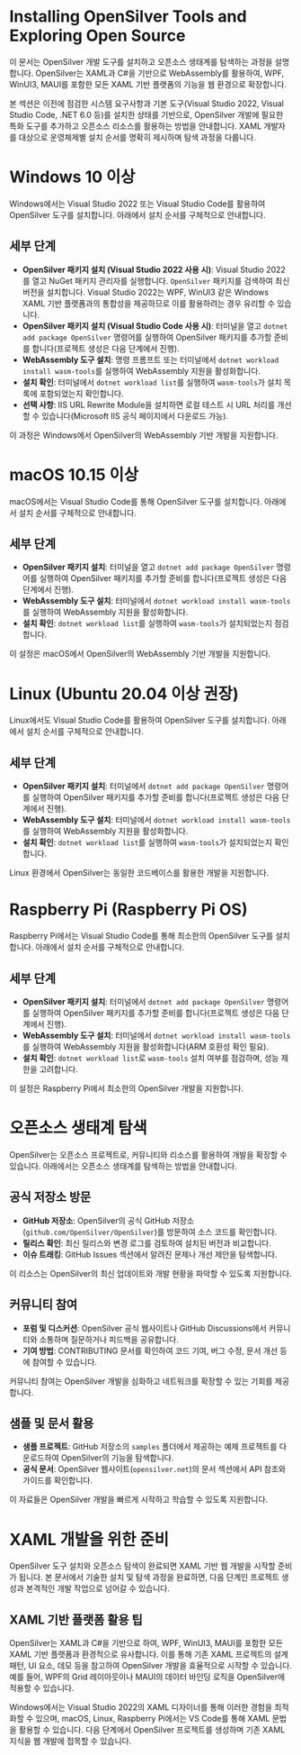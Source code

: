 # Installing OpenSilver Tools and Exploring Open Source  
이 문서는 OpenSilver 개발 도구를 설치하고 오픈소스 생태계를 탐색하는 과정을 설명합니다. OpenSilver는 XAML과 C#을 기반으로 WebAssembly를 활용하여, WPF, WinUI3, MAUI를 포함한 모든 XAML 기반 플랫폼의 기능을 웹 환경으로 확장합니다.

본 섹션은 이전에 점검한 시스템 요구사항과 기본 도구(Visual Studio 2022, Visual Studio Code, .NET 6.0 등)를 설치한 상태를 기반으로, OpenSilver 개발에 필요한 특화 도구를 추가하고 오픈소스 리소스를 활용하는 방법을 안내합니다. XAML 개발자를 대상으로 운영체제별 설치 순서를 명확히 제시하며 탐색 과정을 다룹니다.

# Windows 10 이상  
Windows에서는 Visual Studio 2022 또는 Visual Studio Code를 활용하여 OpenSilver 도구를 설치합니다. 아래에서 설치 순서를 구체적으로 안내합니다.

## 세부 단계  
- **OpenSilver 패키지 설치 (Visual Studio 2022 사용 시)**: Visual Studio 2022를 열고 NuGet 패키지 관리자를 실행합니다. `OpenSilver` 패키지를 검색하여 최신 버전을 설치합니다. Visual Studio 2022는 WPF, WinUI3 같은 Windows XAML 기반 플랫폼과의 통합성을 제공하므로 이를 활용하려는 경우 유리할 수 있습니다.  
- **OpenSilver 패키지 설치 (Visual Studio Code 사용 시)**: 터미널을 열고 `dotnet add package OpenSilver` 명령어를 실행하여 OpenSilver 패키지를 추가할 준비를 합니다(프로젝트 생성은 다음 단계에서 진행).  
- **WebAssembly 도구 설치**: 명령 프롬프트 또는 터미널에서 `dotnet workload install wasm-tools`를 실행하여 WebAssembly 지원을 활성화합니다.  
- **설치 확인**: 터미널에서 `dotnet workload list`를 실행하여 `wasm-tools`가 설치 목록에 포함되었는지 확인합니다.  
- **선택 사항**: IIS URL Rewrite Module을 설치하면 로컬 테스트 시 URL 처리를 개선할 수 있습니다(Microsoft IIS 공식 페이지에서 다운로드 가능).  

이 과정은 Windows에서 OpenSilver의 WebAssembly 기반 개발을 지원합니다.

# macOS 10.15 이상  
macOS에서는 Visual Studio Code를 통해 OpenSilver 도구를 설치합니다. 아래에서 설치 순서를 구체적으로 안내합니다.

## 세부 단계  
- **OpenSilver 패키지 설치**: 터미널을 열고 `dotnet add package OpenSilver` 명령어를 실행하여 OpenSilver 패키지를 추가할 준비를 합니다(프로젝트 생성은 다음 단계에서 진행).  
- **WebAssembly 도구 설치**: 터미널에서 `dotnet workload install wasm-tools`를 실행하여 WebAssembly 지원을 활성화합니다.  
- **설치 확인**: `dotnet workload list`를 실행하여 `wasm-tools`가 설치되었는지 점검합니다.  

이 설정은 macOS에서 OpenSilver의 WebAssembly 기반 개발을 지원합니다.

# Linux (Ubuntu 20.04 이상 권장)  
Linux에서도 Visual Studio Code를 활용하여 OpenSilver 도구를 설치합니다. 아래에서 설치 순서를 구체적으로 안내합니다.

## 세부 단계  
- **OpenSilver 패키지 설치**: 터미널에서 `dotnet add package OpenSilver` 명령어를 실행하여 OpenSilver 패키지를 추가할 준비를 합니다(프로젝트 생성은 다음 단계에서 진행).  
- **WebAssembly 도구 설치**: 터미널에서 `dotnet workload install wasm-tools`를 실행하여 WebAssembly 지원을 활성화합니다.  
- **설치 확인**: `dotnet workload list`를 실행하여 `wasm-tools`가 설치되었는지 확인합니다.  

Linux 환경에서 OpenSilver는 동일한 코드베이스를 활용한 개발을 지원합니다.

# Raspberry Pi (Raspberry Pi OS)  
Raspberry Pi에서는 Visual Studio Code를 통해 최소한의 OpenSilver 도구를 설치합니다. 아래에서 설치 순서를 구체적으로 안내합니다.

## 세부 단계  
- **OpenSilver 패키지 설치**: 터미널에서 `dotnet add package OpenSilver` 명령어를 실행하여 OpenSilver 패키지를 추가할 준비를 합니다(프로젝트 생성은 다음 단계에서 진행).  
- **WebAssembly 도구 설치**: 터미널에서 `dotnet workload install wasm-tools`를 실행하여 WebAssembly 지원을 활성화합니다(ARM 호환성 확인 필요).  
- **설치 확인**: `dotnet workload list`로 `wasm-tools` 설치 여부를 점검하며, 성능 제한을 고려합니다.  

이 설정은 Raspberry Pi에서 최소한의 OpenSilver 개발을 지원합니다.

# 오픈소스 생태계 탐색  
OpenSilver는 오픈소스 프로젝트로, 커뮤니티와 리소스를 활용하여 개발을 확장할 수 있습니다. 아래에서는 오픈소스 생태계를 탐색하는 방법을 안내합니다.

## 공식 저장소 방문  
- **GitHub 저장소**: OpenSilver의 공식 GitHub 저장소(`github.com/OpenSilver/OpenSilver`)를 방문하여 소스 코드를 확인합니다.  
- **릴리스 확인**: 최신 릴리스와 변경 로그를 검토하여 설치된 버전과 비교합니다.  
- **이슈 트래킹**: GitHub Issues 섹션에서 알려진 문제나 개선 제안을 탐색합니다.  

이 리소스는 OpenSilver의 최신 업데이트와 개발 현황을 파악할 수 있도록 지원합니다.

## 커뮤니티 참여  
- **포럼 및 디스커션**: OpenSilver 공식 웹사이트나 GitHub Discussions에서 커뮤니티와 소통하며 질문하거나 피드백을 공유합니다.  
- **기여 방법**: CONTRIBUTING 문서를 확인하여 코드 기여, 버그 수정, 문서 개선 등에 참여할 수 있습니다.  

커뮤니티 참여는 OpenSilver 개발을 심화하고 네트워크를 확장할 수 있는 기회를 제공합니다.

## 샘플 및 문서 활용  
- **샘플 프로젝트**: GitHub 저장소의 `samples` 폴더에서 제공하는 예제 프로젝트를 다운로드하여 OpenSilver의 기능을 탐색합니다.  
- **공식 문서**: OpenSilver 웹사이트(`opensilver.net`)의 문서 섹션에서 API 참조와 가이드를 확인합니다.  

이 자료들은 OpenSilver 개발을 빠르게 시작하고 학습할 수 있도록 지원합니다.

# XAML 개발을 위한 준비  
OpenSilver 도구 설치와 오픈소스 탐색이 완료되면 XAML 기반 웹 개발을 시작할 준비가 됩니다. 본 문서에서 기술한 설치 및 탐색 과정을 완료하면, 다음 단계인 프로젝트 생성과 본격적인 개발 작업으로 넘어갈 수 있습니다.

## XAML 기반 플랫폼 활용 팁  
OpenSilver는 XAML과 C#을 기반으로 하여, WPF, WinUI3, MAUI를 포함한 모든 XAML 기반 플랫폼과 환경적으로 유사합니다. 이를 통해 기존 XAML 프로젝트의 설계 패턴, UI 요소, 데모 등을 참고하여 OpenSilver 개발을 효율적으로 시작할 수 있습니다. 예를 들어, WPF의 Grid 레이아웃이나 MAUI의 데이터 바인딩 로직을 OpenSilver에 적용할 수 있습니다.

Windows에서는 Visual Studio 2022의 XAML 디자이너를 통해 이러한 경험을 최적화할 수 있으며, macOS, Linux, Raspberry Pi에서는 VS Code를 통해 XAML 문법을 활용할 수 있습니다. 다음 단계에서 OpenSilver 프로젝트를 생성하며 기존 XAML 지식을 웹 개발에 접목할 수 있습니다.